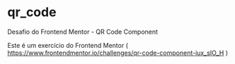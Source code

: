 # qr_code
 Desafio do Frontend Mentor - QR Code Component

Este é um exercício do Frontend Mentor ( https://www.frontendmentor.io/challenges/qr-code-component-iux_sIO_H )
